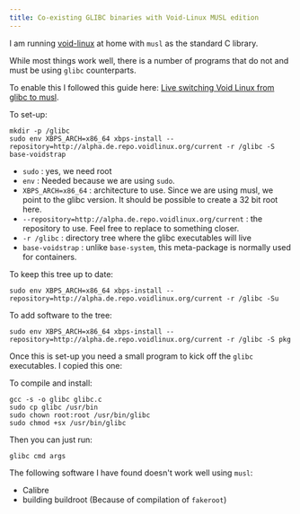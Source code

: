 ```yaml
---
title: Co-existing GLIBC binaries with Void-Linux MUSL edition
---
```


I am running [void-linux](https://voidlinux.org/) at home with `musl` as the standard
C library.

While most things work well, there is a number of programs that
do not and must be using `glibc` counterparts.

To enable this I followed this guide here: [Live switching Void Linux from glibc to musl](https://blog.w1r3.net/2017/09/23/live-switching-void-linux-from-glibc-to-musl.html).

To set-up:

```
mkdir -p /glibc
sudo env XBPS_ARCH=x86_64 xbps-install --repository=http://alpha.de.repo.voidlinux.org/current -r /glibc -S base-voidstrap
```

- `sudo` : yes, we need root
- `env` : Needed because we are using `sudo`.
- `XBPS_ARCH=x86_64` : architecture to use.  Since we are using musl,
  we point to the glibc version.  It should be possible to create
  a 32 bit root here.
- `--repository=http://alpha.de.repo.voidlinux.org/current` : the repository
  to use.  Feel free to replace to something closer.
- `-r /glibc` :  directory tree where the glibc executables will live
- `base-voidstrap` : unlike `base-system`, this meta-package is normally
  used for containers.

To keep this tree up to date:

```
sudo env XBPS_ARCH=x86_64 xbps-install --repository=http://alpha.de.repo.voidlinux.org/current -r /glibc -Su
```

To add software to the tree:

```
sudo env XBPS_ARCH=x86_64 xbps-install --repository=http://alpha.de.repo.voidlinux.org/current -r /glibc -S pkg
```

Once this is set-up you need a small program to kick off the `glibc` executables.  I copied this one:

<script src="https://tortugalabs.github.io/embed-like-gist/embed.js?style=paraiso-light&showBorder=on&showLineNumbers=on&showFileMeta=on&showCopy=on&fetchFromJsDelivr=on&target=https://github.com/alejandroliu/0ink.net/blob/master/snippets/void-glibc-in-musl/glibc.c"></script>

To compile and install:

```
gcc -s -o glibc glibc.c
sudo cp glibc /usr/bin
sudo chown root:root /usr/bin/glibc
sudo chmod +sx /usr/bin/glibc
```

Then you can just run:

```
glibc cmd args
```

The following software I have found doesn't work well using `musl`:

- Calibre
- building buildroot (Because of compilation of `fakeroot`)

